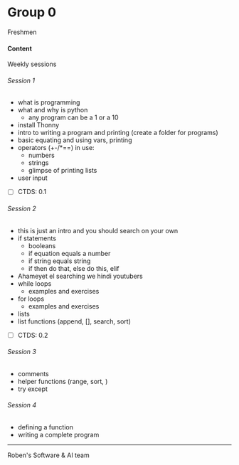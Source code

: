 # Group 0
Freshmen

#### Content
Weekly sessions
###### Session 1
- what is programming
- what and why is python
  - any program can be a 1 or a 10
- install Thonny
- intro to writing a program and printing (create a folder for programs)
- basic equating and using vars, printing
- operators (+-/*==) in use:
    - numbers 
    - strings
    - glimpse of printing lists
- user input
- [ ] CTDS:  0.1
###### Session 2
- this is just an intro and you should search on your own
- if statements
    - booleans
    - if equation equals a number
    - if string equals string
    - if then do that, else do this, elif
- Ahameyet el searching we hindi youtubers
- while loops
    - examples and exercises
- for loops
    - examples and exercises
- lists
- list functions (append, [], search, sort)
- [ ] CTDS:  0.2

###### Session 3
- comments
- helper functions (range, sort, )
- try except

###### Session 4
- defining a function
- writing a complete program

---
Roben's Software & AI team 